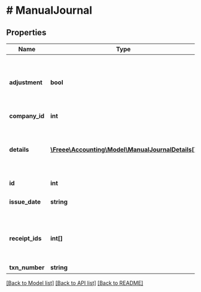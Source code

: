 # # ManualJournal

## Properties

Name | Type | Description | Notes
------------ | ------------- | ------------- | -------------
**adjustment** | **bool** | 決算整理仕訳フラグ（falseまたは未指定の場合: 日常仕訳） |
**company_id** | **int** | 事業所ID |
**details** | [**\Freee\Accounting\Model\ManualJournalDetails[]**](ManualJournalDetails.md) | 貸借行一覧（配列）: 貸借合わせて100行まで登録できます。 |
**id** | **int** | 振替伝票ID |
**issue_date** | **string** | 発生日 (yyyy-mm-dd) |
**receipt_ids** | **int[]** | 証憑ファイルID（ファイルボックスのファイルID） | [optional]
**txn_number** | **string** | 仕訳番号 |

[[Back to Model list]](../../README.md#models) [[Back to API list]](../../README.md#endpoints) [[Back to README]](../../README.md)
